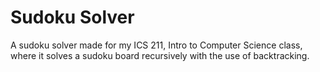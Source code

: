# Sudoku Solver
A sudoku solver made for my ICS 211, Intro to Computer Science class, where it solves a sudoku board recursively with the use of backtracking.
